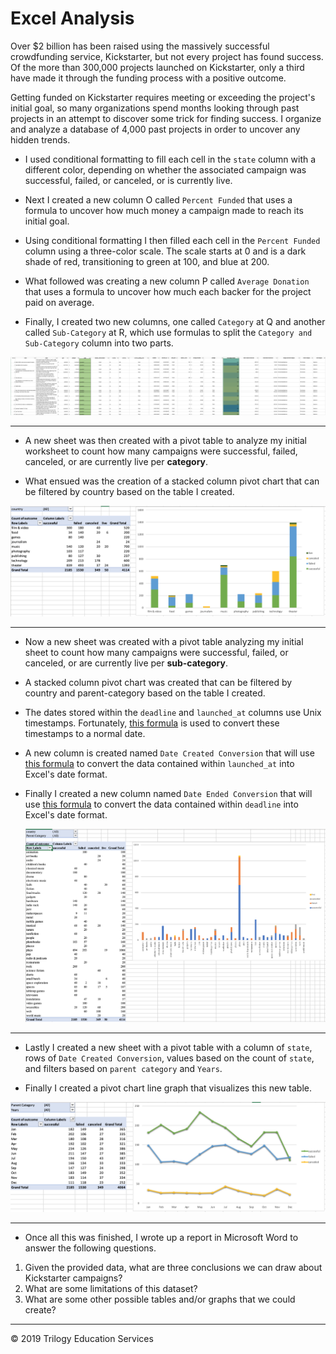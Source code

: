 # Excel Analysis

Over $2 billion has been raised using the massively successful crowdfunding service, Kickstarter, but not every project has found success. Of the more than 300,000 projects launched on Kickstarter, only a third have made it through the funding process with a positive outcome.

Getting funded on Kickstarter requires meeting or exceeding the project's initial goal, so many organizations spend months looking through past projects in an attempt to discover some trick for finding success. I organize and analyze a database of 4,000 past projects in order to uncover any hidden trends.


* I used conditional formatting to fill each cell in the `state` column with a different color, depending on whether the associated campaign was successful, failed, or canceled, or is currently live.

* Next I created a new column O called `Percent Funded` that uses a formula to uncover how much money a campaign made to reach its initial goal.

* Using conditional formatting I then filled each cell in the `Percent Funded` column using a three-color scale. The scale starts at 0 and is a dark shade of red, transitioning to green at 100, and blue at 200.

* What followed was creating a new column P called `Average Donation` that uses a formula to uncover how much each backer for the project paid on average.

* Finally, I created two new columns, one called `Category` at Q and another called `Sub-Category` at R, which use formulas to split the `Category and Sub-Category` column into two parts.

![Kickstarter Table](Images/FullTable.png)

- - -
  
 * A new sheet was then created with a pivot table to analyze my initial worksheet to count how many campaigns were successful, failed, canceled, or are currently live per **category**.

 * What ensued was the creation of a stacked column pivot chart that can be filtered by country based on the table I created.
 
 ![Category Stats](Images/CategoryStats.png)
 
- - -

* Now a new sheet was created with a pivot table analyzing my initial sheet to count how many campaigns were successful, failed, or canceled, or are currently live per **sub-category**.

* A stacked column pivot chart was created that can be filtered by country and parent-category based on the table I created.

* The dates stored within the `deadline` and `launched_at` columns use Unix timestamps. Fortunately, [this formula](https://www.extendoffice.com/documents/excel/2473-excel-timestamp-to-date.html) is used to convert these timestamps to a normal date.

* A new column is created named `Date Created Conversion` that will use [this formula](https://www.extendoffice.com/documents/excel/2473-excel-timestamp-to-date.html) to convert the data contained within `launched_at` into Excel's date format.

* Finally I created a new column named `Date Ended Conversion` that will use [this formula](https://www.extendoffice.com/documents/excel/2473-excel-timestamp-to-date.html) to convert the data contained within `deadline` into Excel's date format.
  
  ![Subcategory Stats](Images/SubcategoryStats.png)

- - -

* Lastly I created a new sheet with a pivot table with a column of `state`, rows of `Date Created Conversion`, values based on the count of `state`, and filters based on `parent category` and `Years`.

* Finally I created a pivot chart line graph that visualizes this new table.

![Outcomes Based on Launch Date](Images/LaunchDateOutcomes.png)

- - -


* Once all this was finished, I wrote up a report in Microsoft Word to answer the following questions.

1. Given the provided data, what are three conclusions we can draw about Kickstarter campaigns?
2. What are some limitations of this dataset?
3. What are some other possible tables and/or graphs that we could create?

- - -

© 2019 Trilogy Education Services
